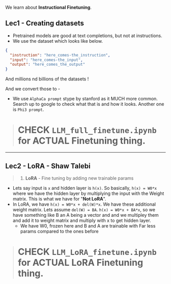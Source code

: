 We learn about **Instructional Finetuning**.

## Lec1 - Creating datasets

- Pretrained models are good at text completions, but not at instructions.
- We use the dataset which looks like below.

```json
{
  "instruction": "here_comes-the_instruction",
  "input": "here_comes-the_input",
  "output": "here_comes_the_output"
}
```

And millions nd billions of the datasets !

And we convert those to -

- We use `AlphaCa prompt` stype by stanford as it MUCH more common. Search up to google to check what that is and how it looks. Another one is `Phi3 prompt`.

> # **CHECK `LLM_full_finetune.ipynb`** for ACTUAL Finetuning thing.

---

## Lec2 - LoRA - Shaw Talebi

> 1. **LoRA** - Fine tuning by adding new trainable params

- Lets say input is `x` and hidden layer is `h(x)`. So basically, `h(x) = W0*x` where we have the hidden layer by multiplying the input with the Weight matrix. This is what we have for "**Not LoRA**".
- In LoRA, we have `h(x) = W0*x + del(W)*x`. We have these additional weight matrix. Lets assume `del(W) = BA`. `h(x) = W0*x + BA*x`, so we have something like B an A being a vector and and we multipley them and add it to weight matrix and multiply with x to get hidden layer.
  - We have W0, frozen here and B and A are trainable with Far less params compared to the ones before

> # **CHECK `LLM_LoRA_finetune.ipynb`** for ACTUAL LoRA Finetuning thing.
